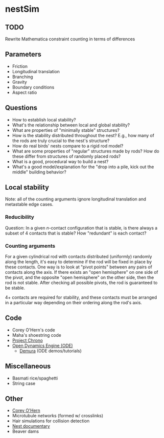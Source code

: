 # nestSim

## TODO

Rewrite Mathematica constraint counting in terms of differences

## Parameters

* Friction
* Longitudinal translation
* Branching
* Gravity
* Boundary conditions
* Aspect ratio

## Questions

* How to establish local stability?
* What's the relationship between local and global stability?
* What are properties of "minimally stable" structures?
* How is the stability distributed throughout the nest? E.g., how many of the rods are truly crucial to the nest's structure?
* How do real birds' nests compare to a rigid rod model?
* What are some properties of "regular" structures made by rods? How do these differ from structures of randomly placed rods?
* What is a good, procedural way to build a nest?
* What's a good model/explanation for the "drop into a pile, kick out the middle" building behavior?

## Local stability

Note: all of the counting arguments ignore longitudinal translation and metastable edge cases.

### Reducibility

Question: In a given $n$-contact configuration that is stable, is there always a subset of 4 contacts that is stable? How "redundant" is each contact?

### Counting arguments

For a given cylindrical rod with contacts distributed (uniformly) randomly along the length, it's easy to determine if the rod will be fixed in place by these contacts. One way is to look at "pivot points" between any pairs of contacts along the axis. If there exists an "open hemisphere" on one side of the pivot, and the opposite "open hemisphere" on the other side, then the rod is not stable. After checking all possible pivots, the rod is guaranteed to be stable.

4+ contacts are required for stability, and these contacts must be arranged in a particular way depending on their ordering along the rod's axis.

## Code

* Corey O'Hern's code
* Maha's shoestring code
* [Project Chrono](http://api.projectchrono.org/tutorial_demo_bricks.html)
* [Open Dynamics Engine (ODE)](https://www.ode-wiki.org/wiki/)
    * [Demura](http://demura.net/english) (ODE demos/tutorials)

## Miscellaneous

* Basmati rice/spaghetti
* String case

## Other

* [Corey O'Hern](http://jamming.research.yale.edu/)
* Microtubule networks (formed w/ crosslinks)
* Hair simulations for collision detection
* [Nest documentary](https://www.youtube.com/watch?v=vxC85hSerkU)
* Beaver dams
